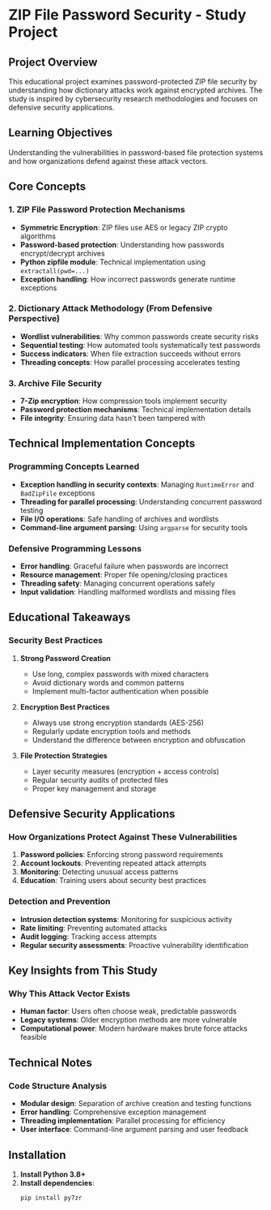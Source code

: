 # ZIP File Password Security - Study Project

## Project Overview
This educational project examines password-protected ZIP file security by understanding how dictionary attacks work against encrypted archives. The study is inspired by cybersecurity research methodologies and focuses on defensive security applications.

## Learning Objectives
Understanding the vulnerabilities in password-based file protection systems and how organizations defend against these attack vectors.

## Core Concepts

### 1. ZIP File Password Protection Mechanisms
- **Symmetric Encryption**: ZIP files use AES or legacy ZIP crypto algorithms
- **Password-based protection**: Understanding how passwords encrypt/decrypt archives
- **Python zipfile module**: Technical implementation using `extractall(pwd=...)`
- **Exception handling**: How incorrect passwords generate runtime exceptions

### 2. Dictionary Attack Methodology (From Defensive Perspective)
- **Wordlist vulnerabilities**: Why common passwords create security risks
- **Sequential testing**: How automated tools systematically test passwords
- **Success indicators**: When file extraction succeeds without errors
- **Threading concepts**: How parallel processing accelerates testing

### 3. Archive File Security
- **7-Zip encryption**: How compression tools implement security
- **Password protection mechanisms**: Technical implementation details
- **File integrity**: Ensuring data hasn't been tampered with

## Technical Implementation Concepts

### Programming Concepts Learned
- **Exception handling in security contexts**: Managing `RuntimeError` and `BadZipFile` exceptions
- **Threading for parallel processing**: Understanding concurrent password testing
- **File I/O operations**: Safe handling of archives and wordlists
- **Command-line argument parsing**: Using `argparse` for security tools

### Defensive Programming Lessons
- **Error handling**: Graceful failure when passwords are incorrect
- **Resource management**: Proper file opening/closing practices  
- **Threading safety**: Managing concurrent operations safely
- **Input validation**: Handling malformed wordlists and missing files

## Educational Takeaways

### Security Best Practices
1. **Strong Password Creation**
   - Use long, complex passwords with mixed characters
   - Avoid dictionary words and common patterns
   - Implement multi-factor authentication when possible

2. **Encryption Best Practices**
   - Always use strong encryption standards (AES-256)
   - Regularly update encryption tools and methods
   - Understand the difference between encryption and obfuscation

3. **File Protection Strategies**
   - Layer security measures (encryption + access controls)
   - Regular security audits of protected files
   - Proper key management and storage

## Defensive Security Applications

### How Organizations Protect Against These Vulnerabilities
1. **Password policies**: Enforcing strong password requirements
2. **Account lockouts**: Preventing repeated attack attempts
3. **Monitoring**: Detecting unusual access patterns
4. **Education**: Training users about security best practices

### Detection and Prevention
- **Intrusion detection systems**: Monitoring for suspicious activity
- **Rate limiting**: Preventing automated attacks
- **Audit logging**: Tracking access attempts
- **Regular security assessments**: Proactive vulnerability identification






## Key Insights from This Study

### Why This Attack Vector Exists
- **Human factor**: Users often choose weak, predictable passwords
- **Legacy systems**: Older encryption methods are more vulnerable
- **Computational power**: Modern hardware makes brute force attacks feasible




## Technical Notes

### Code Structure Analysis
- **Modular design**: Separation of archive creation and testing functions
- **Error handling**: Comprehensive exception management
- **Threading implementation**: Parallel processing for efficiency
- **User interface**: Command-line argument parsing and user feedback


## Installation

1. **Install Python 3.8+**
2. **Install dependencies**:
   ```bash
   pip install py7zr
   ```
